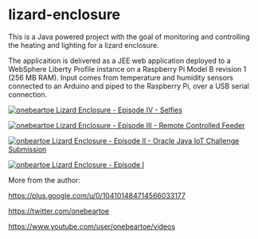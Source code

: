 lizard-enclosure
================

This is a Java powered project with the goal of monitoring and controlling the heating and lighting for a lizard enclosure.

The applicaition is delivered as a JEE web application deployed to a WebSphere Liberty Profile instance on a Raspberry Pi Model B revision 1 (256 MB RAM).  Input comes from temperature and humidity sensors connected to an Arduino and piped to the Raspberry Pi, over a USB serial connection.


[![onebeartoe Lizard Enclosure - Episode IV - Selfies](http://img.youtube.com/vi/PPojtb0KOoo/0.jpg)](https://www.youtube.com/playlist?list=PLp_e2n3Xt78ma2zrqglgA0T5wmwJUbQsH "onebeartoe Lizard Enclosure - Episode IV - Selfies")

[![onebeartoe Lizard Enclosure - Episode III - Remote Controlled Feeder](http://img.youtube.com/vi/XdO4RmNSiik/0.jpg)](https://www.youtube.com/watch?v=XdO4RmNSiik "onebeartoe Lizard Enclosure - Episode III - Remote Controlled Feeder")

[![onbeartoe Lizard Enclosure - Episode II - Oracle Java IoT Challenge Submission](http://img.youtube.com/vi/d0FEoW1NbHY/0.jpg)](https://www.youtube.com/watch?v=d0FEoW1NbHY "onbeartoe Lizard Enclosure - Episode II - Oracle Java IoT Challenge Submission")

[![onbeartoe Lizard Enclosure - Episode I](http://img.youtube.com/vi/8qN_YXzSdRA/0.jpg)](https://www.youtube.com/watch?v=8qN_YXzSdRA "onbeartoe Lizard Enclosure - Episode I")

More from the author:

https://plus.google.com/u/0/104101484714566033177

https://twitter.com/onebeartoe

https://www.youtube.com/user/onebeartoe/videos
